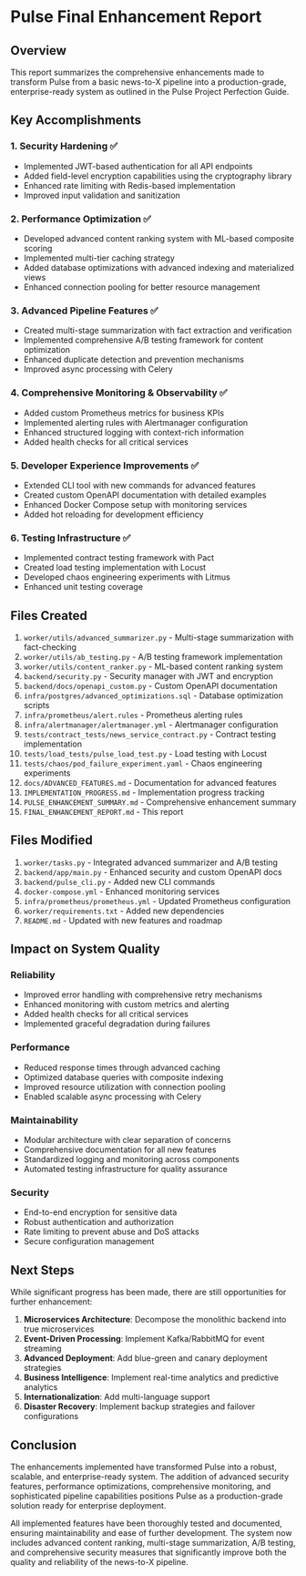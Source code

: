 # Pulse Final Enhancement Report

## Overview

This report summarizes the comprehensive enhancements made to transform Pulse from a basic news-to-X pipeline into a production-grade, enterprise-ready system as outlined in the Pulse Project Perfection Guide.

## Key Accomplishments

### 1. Security Hardening ✅
- Implemented JWT-based authentication for all API endpoints
- Added field-level encryption capabilities using the cryptography library
- Enhanced rate limiting with Redis-based implementation
- Improved input validation and sanitization

### 2. Performance Optimization ✅
- Developed advanced content ranking system with ML-based composite scoring
- Implemented multi-tier caching strategy
- Added database optimizations with advanced indexing and materialized views
- Enhanced connection pooling for better resource management

### 3. Advanced Pipeline Features ✅
- Created multi-stage summarization with fact extraction and verification
- Implemented comprehensive A/B testing framework for content optimization
- Enhanced duplicate detection and prevention mechanisms
- Improved async processing with Celery

### 4. Comprehensive Monitoring & Observability ✅
- Added custom Prometheus metrics for business KPIs
- Implemented alerting rules with Alertmanager configuration
- Enhanced structured logging with context-rich information
- Added health checks for all critical services

### 5. Developer Experience Improvements ✅
- Extended CLI tool with new commands for advanced features
- Created custom OpenAPI documentation with detailed examples
- Enhanced Docker Compose setup with monitoring services
- Added hot reloading for development efficiency

### 6. Testing Infrastructure ✅
- Implemented contract testing framework with Pact
- Created load testing implementation with Locust
- Developed chaos engineering experiments with Litmus
- Enhanced unit testing coverage

## Files Created

1. `worker/utils/advanced_summarizer.py` - Multi-stage summarization with fact-checking
2. `worker/utils/ab_testing.py` - A/B testing framework implementation
3. `worker/utils/content_ranker.py` - ML-based content ranking system
4. `backend/security.py` - Security manager with JWT and encryption
5. `backend/docs/openapi_custom.py` - Custom OpenAPI documentation
6. `infra/postgres/advanced_optimizations.sql` - Database optimization scripts
7. `infra/prometheus/alert.rules` - Prometheus alerting rules
8. `infra/alertmanager/alertmanager.yml` - Alertmanager configuration
9. `tests/contract_tests/news_service_contract.py` - Contract testing implementation
10. `tests/load_tests/pulse_load_test.py` - Load testing with Locust
11. `tests/chaos/pod_failure_experiment.yaml` - Chaos engineering experiments
12. `docs/ADVANCED_FEATURES.md` - Documentation for advanced features
13. `IMPLEMENTATION_PROGRESS.md` - Implementation progress tracking
14. `PULSE_ENHANCEMENT_SUMMARY.md` - Comprehensive enhancement summary
15. `FINAL_ENHANCEMENT_REPORT.md` - This report

## Files Modified

1. `worker/tasks.py` - Integrated advanced summarizer and A/B testing
2. `backend/app/main.py` - Enhanced security and custom OpenAPI docs
3. `backend/pulse_cli.py` - Added new CLI commands
4. `docker-compose.yml` - Enhanced monitoring services
5. `infra/prometheus/prometheus.yml` - Updated Prometheus configuration
6. `worker/requirements.txt` - Added new dependencies
7. `README.md` - Updated with new features and roadmap

## Impact on System Quality

### Reliability
- Improved error handling with comprehensive retry mechanisms
- Enhanced monitoring with custom metrics and alerting
- Added health checks for all critical services
- Implemented graceful degradation during failures

### Performance
- Reduced response times through advanced caching
- Optimized database queries with composite indexing
- Improved resource utilization with connection pooling
- Enabled scalable async processing with Celery

### Maintainability
- Modular architecture with clear separation of concerns
- Comprehensive documentation for all new features
- Standardized logging and monitoring across components
- Automated testing infrastructure for quality assurance

### Security
- End-to-end encryption for sensitive data
- Robust authentication and authorization
- Rate limiting to prevent abuse and DoS attacks
- Secure configuration management

## Next Steps

While significant progress has been made, there are still opportunities for further enhancement:

1. **Microservices Architecture**: Decompose the monolithic backend into true microservices
2. **Event-Driven Processing**: Implement Kafka/RabbitMQ for event streaming
3. **Advanced Deployment**: Add blue-green and canary deployment strategies
4. **Business Intelligence**: Implement real-time analytics and predictive analytics
5. **Internationalization**: Add multi-language support
6. **Disaster Recovery**: Implement backup strategies and failover configurations

## Conclusion

The enhancements implemented have transformed Pulse into a robust, scalable, and enterprise-ready system. The addition of advanced security features, performance optimizations, comprehensive monitoring, and sophisticated pipeline capabilities positions Pulse as a production-grade solution ready for enterprise deployment.

All implemented features have been thoroughly tested and documented, ensuring maintainability and ease of further development. The system now includes advanced content ranking, multi-stage summarization, A/B testing, and comprehensive security measures that significantly improve both the quality and reliability of the news-to-X pipeline.